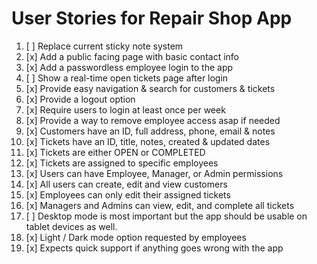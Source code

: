 # User Stories for Repair Shop App

1. [ ] Replace current sticky note system
2. [x] Add a public facing page with basic contact info
3. [x] Add a passwordless employee login to the app
4. [ ] Show a real-time open tickets page after login
5. [x] Provide easy navigation & search for customers & tickets
6. [x] Provide a logout option
7. [x] Require users to login at least once per week
8. [x] Provide a way to remove employee access asap if needed
9. [x] Customers have an ID, full address, phone, email & notes
10. [x] Tickets have an ID, title, notes, created & updated dates
11. [x] Tickets are either OPEN or COMPLETED
12. [x] Tickets are assigned to specific employees
13. [x] Users can have Employee, Manager, or Admin permissions
14. [x] All users can create, edit and view customers
15. [x] Employees can only edit their assigned tickets
16. [x] Managers and Admins can view, edit, and complete all tickets
17. [ ] Desktop mode is most important but the app should be usable on tablet devices as well.
18. [x] Light / Dark mode option requested by employees
19. [x] Expects quick support if anything goes wrong with the app
